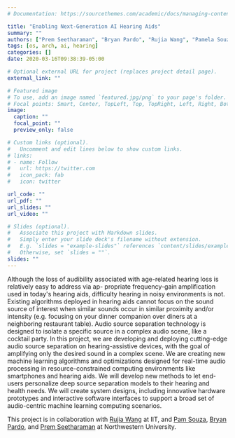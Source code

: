 ```yaml
---
# Documentation: https://sourcethemes.com/academic/docs/managing-content/

title: "Enabling Next-Generation AI Hearing Aids"
summary: ""
authors: ["Prem Seetharaman", "Bryan Pardo", "Rujia Wang", "Pamela Souza", "Hussain Khajanchi", "Iris Uwizeyimana", admin]
tags: [os, arch, ai, hearing]
categories: []
date: 2020-03-16T09:38:39-05:00

# Optional external URL for project (replaces project detail page).
external_link: ""

# Featured image
# To use, add an image named `featured.jpg/png` to your page's folder.
# Focal points: Smart, Center, TopLeft, Top, TopRight, Left, Right, BottomLeft, Bottom, BottomRight.
image:
  caption: ""
  focal_point: "" 
  preview_only: false

# Custom links (optional).
#   Uncomment and edit lines below to show custom links.
# links:
# - name: Follow
#   url: https://twitter.com
#   icon_pack: fab
#   icon: twitter

url_code: ""
url_pdf: ""
url_slides: ""
url_video: ""

# Slides (optional).
#   Associate this project with Markdown slides.
#   Simply enter your slide deck's filename without extension.
#   E.g. `slides = "example-slides"` references `content/slides/example-slides.md`.
#   Otherwise, set `slides = ""`.
slides: ""
---
```


Although the loss of audibility associated with age-related hearing loss is
relatively easy to address via ap- propriate frequency-gain amplification used
in today's hearing aids, difficulty hearing in noisy environments is not.
Existing algorithms deployed in hearing aids cannot focus on the sound source
of interest when similar sounds occur in similar proximity and/or intensity
(e.g. focusing on your dinner companion over diners at a neighboring restaurant
table). Audio source separation technology is designed to isolate a specific
source in a complex audio scene, like a cocktail party. In this project, we are 
developing
and deploying cutting-edge audio source separation on hearing-assistive devices,
with the goal of amplifying only the desired sound in a complex scene. We are
creating new machine learning algorithms and optimizations designed for real-time
audio processing in resource-constrained computing environments like
smartphones and hearing aids. We will develop new methods to let end-users
personalize deep source separation models to their hearing and health needs. We
will create system designs, including innovative hardware prototypes and
interactive software interfaces to support a broad set of audio-centric machine
learning computing scenarios. 

This project is in collaboration with [Rujia Wang](https://rujiawang.github.io/)
at IIT, and [Pam Souza](https://www.communication.northwestern.edu/faculty/PamelaSouza), [Bryan Pardo](https://users.cs.northwestern.edu/~pardo/), and [Prem Seetharaman](https://pseeth.github.io/) at
Northwestern University.

